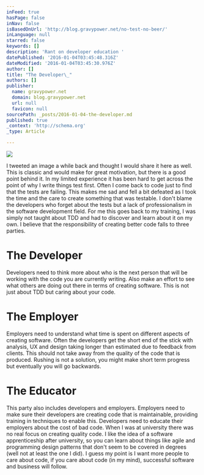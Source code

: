 ```yaml
---
inFeed: true
hasPage: false
inNav: false
isBasedOnUrl: 'http://blog.gravypower.net/no-test-no-beer/'
inLanguage: null
starred: false
keywords: []
description: 'Rant on developer education '
datePublished: '2016-01-04T03:45:48.316Z'
dateModified: '2016-01-04T03:45:30.976Z'
author: []
title: "The Developer\_"
authors: []
publisher:
  name: gravypower.net
  domain: blog.gravypower.net
  url: null
  favicon: null
sourcePath: _posts/2016-01-04-the-developer.md
published: true
_context: 'http://schema.org'
_type: Article

---
```

![](http://blog.gravypower.net/content/images/2013/Oct/39552583.jpg)

I tweeted an image a while back and thought I would share it here as well. This is classic and would make for great motivation, but there is a good point behind it. In my limited experience it has been hard to get across the point of why I write things test first. Often I come back to code just to find that the tests are failing. This makes me sad and fell a bit defeated as I took the time and the care to create something that was testable. I don't blame the developers who forget about the tests but a lack of professionalism in the software development field. For me this goes back to my training, I was simply not taught about TDD and had to discover and learn about it on my own. I believe that the responsibility of creating better code falls to three parties. 

# The Developer 

Developers need to think more about who is the next person that will be working with the code you are currently writing. Also make an effort to see what others are doing out there in terms of creating software. This is not just about TDD but caring about your code. 

# The Employer 

Employers need to understand what time is spent on different aspects of creating software. Often the developers get the short end of the stick with analysis, UX and design taking longer than estimated due to feedback from clients. This should not take away from the quality of the code that is produced. Rushing is not a solution, you might make short term progress but eventually you will go backwards. 

# The Educator 

This party also includes developers and employers. Employers need to make sure their developers are creating code that is maintainable, providing training in techniques to enable this. Developers need to educate their employers about the cost of bad code. When I was at university there was no real focus on creating quality code. I like the idea of a software apprenticeship after university, so you can learn about things like agile and programming design patterns that don't seem to be covered in degrees (well not at least the one I did). I guess my point is I want more people to care about code, if you care about code (in my mind), successful software and business will follow.